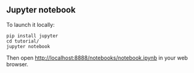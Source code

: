 ## Jupyter notebook

To launch it locally:

    pip install jupyter
    cd tutorial/
    jupyter notebook

Then open <http://localhost:8888/notebooks/notebook.ipynb> in your web browser.
